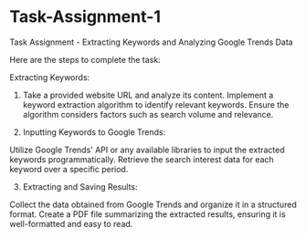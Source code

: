 # Task-Assignment-1
Task Assignment - Extracting Keywords and Analyzing Google Trends Data

Here are the steps to complete the task:

Extracting Keywords:

1. Take a provided website URL and analyze its content.
Implement a keyword extraction algorithm to identify relevant keywords.
Ensure the algorithm considers factors such as search volume and relevance.

2. Inputting Keywords to Google Trends:

Utilize Google Trends' API or any available libraries to input the extracted keywords programmatically.
Retrieve the search interest data for each keyword over a specific period.

3. Extracting and Saving Results:

Collect the data obtained from Google Trends and organize it in a structured format.
Create a PDF file summarizing the extracted results, ensuring it is well-formatted and easy to read.


